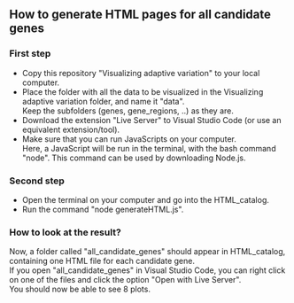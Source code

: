 <h2> How to generate HTML pages for all candidate genes </h2>
<h3>First step</h3>
<p>
  <ul>
  <li>Copy this repository "Visualizing adaptive variation" to your local computer. </li>
  <li>Place the folder with all the data to be visualized in the Visualizing adaptive variation folder, and name it "data". <br> 
    Keep the subfolders (genes, gene_regions, ..) as they are.</li> 
  <li>Download the extension "Live Server" to Visual Studio Code (or use an equivalent extension/tool).</li>
  <li>Make sure that you can run JavaScripts on your computer. <br>
  Here, a JavaScript will be run in the terminal, with the bash command "node". This command can be used by downloading Node.js.</li>
  </ul>
</p>

<h3>Second step</h3>
<p>
<ul>
  <li>Open the terminal on your computer and go into the HTML_catalog.</li>
  <li>Run the command "node generateHTML.js".</li>
</ul>
</p>
<p>
  <h3>How to look at the result?</h3>
Now, a folder called "all_candidate_genes" should appear in HTML_catalog, containing one HTML file for each candidate gene.<br>
If you open "all_candidate_genes" in Visual Studio Code, you can right click on one of the files and click the option "Open with Live Server".<br>
  You should now be able to see 8 plots.
</p>
